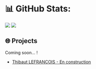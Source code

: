 # 📊 GitHub Stats:

<img src="https://github-readme-stats.vercel.app/api/top-langs/?username=thibautlfr&theme=github_dark&hide_border=true&include_all_commits=true&count_private=false&layout=compact">
<img src="https://github-readme-streak-stats.herokuapp.com/?user=thibautlfr&theme=github_dark&hide_border=true">

## 🌐 Projects

Coming soon... ! 

 - <a href="https://thibaut-lefrancois.com">Thibaut LEFRANCOIS - En construction</a>
